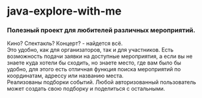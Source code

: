 # java-explore-with-me
### Полезный проект для любителей различных мероприятий.  

Кино? Спектакль? Концерт? - найдется всё.  
Это удобно, как для организаторов, так и для участников.
Есть возможность подачи заявки на доступные мероприятия, а если вы не знаете куда хотели бы сходить, но знаете место, где вам было бы удобно, для этого есть отличная функция поиска мероприятий по координатам, адрессу или названию места.  
Реализованы подборки событий. Любой авторизованный пользователь может создать свою подборку и поделиться с остальными.
